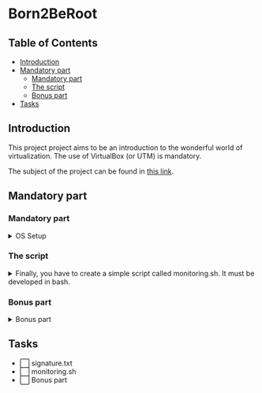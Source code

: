 # Born2BeRoot

## Table of Contents

- [Introduction](#introduction)
- [Mandatory part](#mandatory-part)
  - [Mandatory part](#mandatory-part-1)
  - [The script](#the-script)
  - [Bonus part](#bonus-part)
- [Tasks](#tasks)

## Introduction

This project project aims to be an introduction to the wonderful world of virtualization. The use of VirtualBox (or UTM) is mandatory.

The subject of the project can be found in [this link](https://raw.githubusercontent.com/angelamcosta/born2beroot/main/en.subject.pdf).

## Mandatory part

### Mandatory part

<details closed>
<summary> OS Setup </summary>

- Create at least 2 encrypted partitions using LVM.
- A SSH service will be running on port 4242 only. For security reasons, it must not be possible to connect using SSH as root.
- The hostname of your virtual machine must be your login ending with 42 (e.g., wil42). You will have to modify this hostname during your evaluation.
- You have to implement a strong password policy.
  * Your password has to expire every 30 days.
  * The minimum number of days allowed before the modification of a password will be set to 2.
  * The user has to receive a warning message 7 days before their password expires.
  * Your password must be at least 10 characters long. It must contain an uppercase letter and a number. Also, it must not contain more than 3 consecutive identical characters.
  * The password must not include the name of the user.
  * The following rule does not apply to the root password: The password must have
at least 7 characters that are not part of the former password.
  * Of course, your root password has to comply with this policy.
- You have to install and configure sudo following strict rules.
- In addition to the root user, a user with your login as username has to be present.
- This user has to belong to the user42 and sudo groups.
- Authentication using sudo has to be limited to 3 attempts in the event of an incorrect password.
- A custom message of your choice has to be displayed if an error due to a wrong password occurs when using sudo.
- Each action using sudo has to be archived, both inputs and outputs. The log file has to be saved in the /var/log/sudo/ folder.
- The TTY mode has to be enabled for security reasons.
- For security reasons too, the paths that can be used by sudo must be restricted.

</details>

### The script

<details closed>
<summary> Finally, you have to create a simple script called monitoring.sh. It must be developed in bash. </summary>

- Your script must always be able to display the following information:
- The architecture of your operating system and its kernel version.
- The number of physical processors.
- The number of virtual processors.
- The current available RAM on your server and its utilization rate as a percentage.
- The current available memory on your server and its utilization rate as a percentage.
- The current utilization rate of your processors as a percentage.
- The date and time of the last reboot.
- Whether LVM is active or not.
- The number of active connections.
- The number of users using the server.
- The IPv4 address of your server and its MAC (Media Access Control) address.
- The number of commands executed with the sudo program.

</details>

### Bonus part

<details closed>
<summary> Bonus part </summary>

- Set up partitions correctly so you get a structure similar to the one below
![partitions bonus](https://raw.githubusercontent.com/angelamcosta/born2beroot/main/src/partitions%20structure.png)
- Set up a functional WordPress website with the following services: lighttpd, MariaDB, and PHP.
- Set up a service of your choice that you think is useful (NGINX / Apache2 excluded!). During the defense, you will have to justify your choice.

</details>

## Tasks

- :white_large_square: signature.txt
- :white_large_square: monitoring.sh
- :white_large_square: Bonus part

